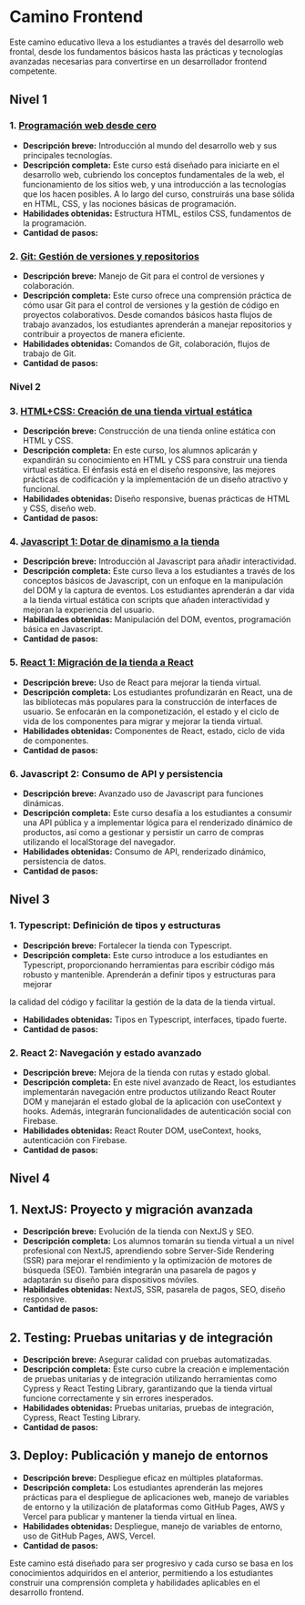 # Camino Frontend

Este camino educativo lleva a los estudiantes a través del desarrollo web frontal, desde los fundamentos básicos hasta las prácticas y tecnologías avanzadas necesarias para convertirse en un desarrollador frontend competente.

## Nivel 1

### 1. [Programación web desde cero](./courses/PWDC.es.md)

- **Descripción breve:** Introducción al mundo del desarrollo web y sus principales tecnologías.
- **Descripción completa:** Este curso está diseñado para iniciarte en el desarrollo web, cubriendo los conceptos fundamentales de la web, el funcionamiento de los sitios web, y una introducción a las tecnologías que los hacen posibles. A lo largo del curso, construirás una base sólida en HTML, CSS, y las nociones básicas de programación.
- **Habilidades obtenidas:** Estructura HTML, estilos CSS, fundamentos de la programación.
- **Cantidad de pasos:**

### 2. [Git: Gestión de versiones y repositorios](./courses/GIT.es.md)

- **Descripción breve:** Manejo de Git para el control de versiones y colaboración.
- **Descripción completa:** Este curso ofrece una comprensión práctica de cómo usar Git para el control de versiones y la gestión de código en proyectos colaborativos. Desde comandos básicos hasta flujos de trabajo avanzados, los estudiantes aprenderán a manejar repositorios y contribuir a proyectos de manera eficiente.
- **Habilidades obtenidas:** Comandos de Git, colaboración, flujos de trabajo de Git.
- **Cantidad de pasos:**

### Nivel 2

### 3. [HTML+CSS: Creación de una tienda virtual estática](./courses/HTML+CSS.es.md)

- **Descripción breve:** Construcción de una tienda online estática con HTML y CSS.
- **Descripción completa:** En este curso, los alumnos aplicarán y expandirán su conocimiento en HTML y CSS para construir una tienda virtual estática. El énfasis está en el diseño responsive, las mejores prácticas de codificación y la implementación de un diseño atractivo y funcional.
- **Habilidades obtenidas:** Diseño responsive, buenas prácticas de HTML y CSS, diseño web.
- **Cantidad de pasos:**

### 4. [Javascript 1: Dotar de dinamismo a la tienda](./courses/JAVASCRIPT-1.es.md)

- **Descripción breve:** Introducción al Javascript para añadir interactividad.
- **Descripción completa:** Este curso lleva a los estudiantes a través de los conceptos básicos de Javascript, con un enfoque en la manipulación del DOM y la captura de eventos. Los estudiantes aprenderán a dar vida a la tienda virtual estática con scripts que añaden interactividad y mejoran la experiencia del usuario.
- **Habilidades obtenidas:** Manipulación del DOM, eventos, programación básica en Javascript.
- **Cantidad de pasos:**

### 5. [React 1: Migración de la tienda a React](/courses/REACT-1.es.md)

- **Descripción breve:** Uso de React para mejorar la tienda virtual.
- **Descripción completa:** Los estudiantes profundizarán en React, una de las bibliotecas más populares para la construcción de interfaces de usuario. Se enfocarán en la componetización, el estado y el ciclo de vida de los componentes para migrar y mejorar la tienda virtual.
- **Habilidades obtenidas:** Componentes de React, estado, ciclo de vida de componentes.
- **Cantidad de pasos:**

### 6. Javascript 2: Consumo de API y persistencia

- **Descripción breve:** Avanzado uso de Javascript para funciones dinámicas.
- **Descripción completa:** Este curso desafía a los estudiantes a consumir una API pública y a implementar lógica para el renderizado dinámico de productos, así como a gestionar y persistir un carro de compras utilizando el localStorage del navegador.
- **Habilidades obtenidas:** Consumo de API, renderizado dinámico, persistencia de datos.
- **Cantidad de pasos:**

## Nivel 3

### 1. Typescript: Definición de tipos y estructuras

- **Descripción breve:** Fortalecer la tienda con Typescript.
- **Descripción completa:** Este curso introduce a los estudiantes en Typescript, proporcionando herramientas para escribir código más robusto y mantenible. Aprenderán a definir tipos y estructuras para mejorar

la calidad del código y facilitar la gestión de la data de la tienda virtual.

- **Habilidades obtenidas:** Tipos en Typescript, interfaces, tipado fuerte.
- **Cantidad de pasos:**

### 2. React 2: Navegación y estado avanzado

- **Descripción breve:** Mejora de la tienda con rutas y estado global.
- **Descripción completa:** En este nivel avanzado de React, los estudiantes implementarán navegación entre productos utilizando React Router DOM y manejarán el estado global de la aplicación con useContext y hooks. Además, integrarán funcionalidades de autenticación social con Firebase.
- **Habilidades obtenidas:** React Router DOM, useContext, hooks, autenticación con Firebase.
- **Cantidad de pasos:**

## Nivel 4

## 1. NextJS: Proyecto y migración avanzada

- **Descripción breve:** Evolución de la tienda con NextJS y SEO.
- **Descripción completa:** Los alumnos tomarán su tienda virtual a un nivel profesional con NextJS, aprendiendo sobre Server-Side Rendering (SSR) para mejorar el rendimiento y la optimización de motores de búsqueda (SEO). También integrarán una pasarela de pagos y adaptarán su diseño para dispositivos móviles.
- **Habilidades obtenidas:** NextJS, SSR, pasarela de pagos, SEO, diseño responsive.
- **Cantidad de pasos:**

## 2. Testing: Pruebas unitarias y de integración

- **Descripción breve:** Asegurar calidad con pruebas automatizadas.
- **Descripción completa:** Este curso cubre la creación e implementación de pruebas unitarias y de integración utilizando herramientas como Cypress y React Testing Library, garantizando que la tienda virtual funcione correctamente y sin errores inesperados.
- **Habilidades obtenidas:** Pruebas unitarias, pruebas de integración, Cypress, React Testing Library.
- **Cantidad de pasos:**

## 3. Deploy: Publicación y manejo de entornos

- **Descripción breve:** Despliegue eficaz en múltiples plataformas.
- **Descripción completa:** Los estudiantes aprenderán las mejores prácticas para el despliegue de aplicaciones web, manejo de variables de entorno y la utilización de plataformas como GitHub Pages, AWS y Vercel para publicar y mantener la tienda virtual en línea.
- **Habilidades obtenidas:** Despliegue, manejo de variables de entorno, uso de GitHub Pages, AWS, Vercel.
- **Cantidad de pasos:**

Este camino está diseñado para ser progresivo y cada curso se basa en los conocimientos adquiridos en el anterior, permitiendo a los estudiantes construir una comprensión completa y habilidades aplicables en el desarrollo frontend.
